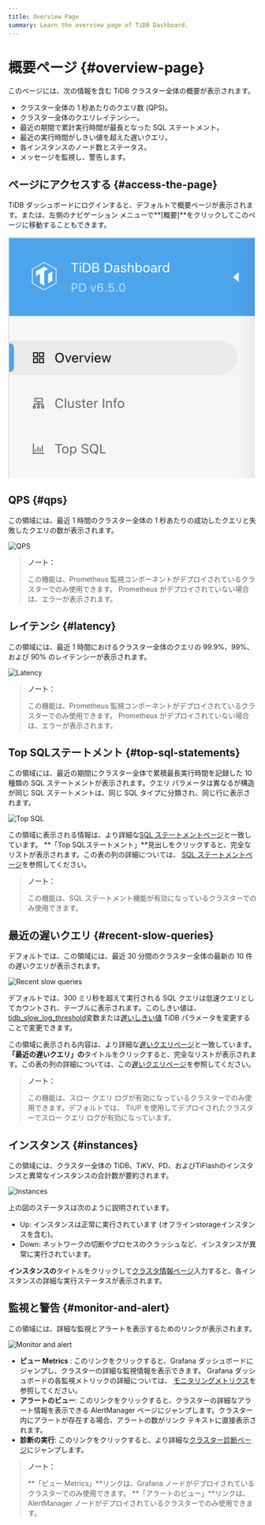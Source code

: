 ```yaml
---
title: Overview Page
summary: Learn the overview page of TiDB Dashboard.
---
```


# 概要ページ {#overview-page}

このページには、次の情報を含む TiDB クラスター全体の概要が表示されます。

-   クラスター全体の 1 秒あたりのクエリ数 (QPS)。
-   クラスター全体のクエリレイテンシー。
-   最近の期間で累計実行時間が最長となった SQL ステートメント。
-   最近の実行時間がしきい値を超えた遅いクエリ。
-   各インスタンスのノード数とステータス。
-   メッセージを監視し、警告します。

## ページにアクセスする {#access-the-page}

TiDB ダッシュボードにログインすると、デフォルトで概要ページが表示されます。または、左側のナビゲーション メニューで**[概要]**をクリックしてこのページに移動することもできます。

![Enter overview page](/media/dashboard/dashboard-overview-access-v650.png)

## QPS {#qps}

この領域には、最近 1 時間のクラスター全体の 1 秒あたりの成功したクエリと失敗したクエリの数が表示されます。

![QPS](/media/dashboard/dashboard-overview-qps.png)

> **ノート：**
>
> この機能は、Prometheus 監視コンポーネントがデプロイされているクラスターでのみ使用できます。 Prometheus がデプロイされていない場合は、エラーが表示されます。

## レイテンシ {#latency}

この領域には、最近 1 時間におけるクラスター全体のクエリの 99.9%、99%、および 90% のレイテンシーが表示されます。

![Latency](/media/dashboard/dashboard-overview-latency.png)

> **ノート：**
>
> この機能は、Prometheus 監視コンポーネントがデプロイされているクラスターでのみ使用できます。 Prometheus がデプロイされていない場合は、エラーが表示されます。

## Top SQLステートメント {#top-sql-statements}

この領域には、最近の期間にクラスター全体で累積最長実行時間を記録した 10 種類の SQL ステートメントが表示されます。クエリ パラメータは異なるが構造が同じ SQL ステートメントは、同じ SQL タイプに分類され、同じ行に表示されます。

![Top SQL](/media/dashboard/dashboard-overview-top-statements.png)

この領域に表示される情報は、より詳細な[<a href="/dashboard/dashboard-statement-list.md">SQL ステートメントページ</a>](/dashboard/dashboard-statement-list.md)と一致しています。 **「Top SQLステートメント」**見出しをクリックすると、完全なリストが表示されます。この表の列の詳細については、 [<a href="/dashboard/dashboard-statement-list.md">SQL ステートメントページ</a>](/dashboard/dashboard-statement-list.md)を参照してください。

> **ノート：**
>
> この機能は、SQL ステートメント機能が有効になっているクラスターでのみ使用できます。

## 最近の遅いクエリ {#recent-slow-queries}

デフォルトでは、この領域には、最近 30 分間のクラスター全体の最新の 10 件の遅いクエリが表示されます。

![Recent slow queries](/media/dashboard/dashboard-overview-slow-query.png)

デフォルトでは、300 ミリ秒を超えて実行される SQL クエリは低速クエリとしてカウントされ、テーブルに表示されます。このしきい値は、 [<a href="/system-variables.md#tidb_slow_log_threshold">tidb_slow_log_threshold</a>](/system-variables.md#tidb_slow_log_threshold)変数または[<a href="/tidb-configuration-file.md#slow-threshold">遅いしきい値</a>](/tidb-configuration-file.md#slow-threshold) TiDB パラメータを変更することで変更できます。

この領域に表示される内容は、より詳細な[<a href="/dashboard/dashboard-slow-query.md">遅いクエリページ</a>](/dashboard/dashboard-slow-query.md)と一致しています。 **「最近の遅いクエリ」の**タイトルをクリックすると、完全なリストが表示されます。この表の列の詳細については、この[<a href="/dashboard/dashboard-slow-query.md">遅いクエリページ</a>](/dashboard/dashboard-slow-query.md)を参照してください。

> **ノート：**
>
> この機能は、スロー クエリ ログが有効になっているクラスターでのみ使用できます。デフォルトでは、 TiUP を使用してデプロイされたクラスターでスロー クエリ ログが有効になっています。

## インスタンス {#instances}

この領域には、クラスター全体の TiDB、TiKV、PD、およびTiFlashのインスタンスと異常なインスタンスの合計数が要約されます。

![Instances](/media/dashboard/dashboard-overview-instances.png)

上の図のステータスは次のように説明されています。

-   Up: インスタンスは正常に実行されています (オフラインstorageインスタンスを含む)。
-   Down: ネットワークの切断やプロセスのクラッシュなど、インスタンスが異常に実行されています。

**インスタンスの**タイトルをクリックして[<a href="/dashboard/dashboard-cluster-info.md">クラスタ情報ページ</a>](/dashboard/dashboard-cluster-info.md)入力すると、各インスタンスの詳細な実行ステータスが表示されます。

## 監視と警告 {#monitor-and-alert}

この領域には、詳細な監視とアラートを表示するためのリンクが表示されます。

![Monitor and alert](/media/dashboard/dashboard-overview-monitor.png)

-   **ビュー Metrics** : このリンクをクリックすると、Grafana ダッシュボードにジャンプし、クラスターの詳細な監視情報を表示できます。 Grafana ダッシュボードの各監視メトリックの詳細については、 [<a href="/grafana-overview-dashboard.md">モニタリングメトリクス</a>](/grafana-overview-dashboard.md)を参照してください。
-   **アラートのビュー**: このリンクをクリックすると、クラスターの詳細なアラート情報を表示できる AlertManager ページにジャンプします。クラスター内にアラートが存在する場合、アラートの数がリンク テキストに直接表示されます。
-   **診断の実行**: このリンクをクリックすると、より詳細な[<a href="/dashboard/dashboard-diagnostics-access.md">クラスター診断ページ</a>](/dashboard/dashboard-diagnostics-access.md)にジャンプします。

> **ノート：**
>
> **「ビュー Metrics」**リンクは、Grafana ノードがデプロイされているクラスターでのみ使用できます。 **「アラートのビュー」**リンクは、AlertManager ノードがデプロイされているクラスターでのみ使用できます。
